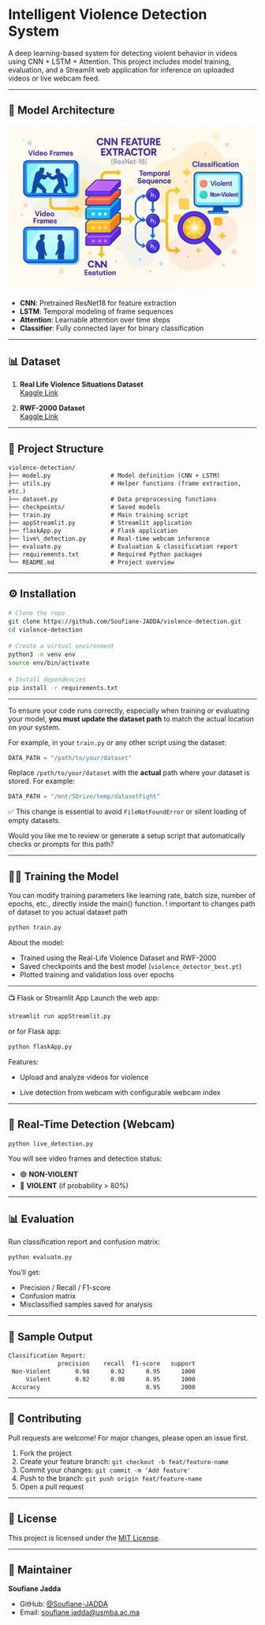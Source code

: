 # Intelligent Violence Detection System

A deep learning-based system for detecting violent behavior in videos using CNN + LSTM + Attention. This project includes model training, evaluation, and a Streamlit web application for inference on uploaded videos or live webcam feed.

---

## 🧠 Model Architecture
![Model Architecture](images/architecture2.png)

- **CNN**: Pretrained ResNet18 for feature extraction
- **LSTM**: Temporal modeling of frame sequences
- **Attention**: Learnable attention over time steps
- **Classifier**: Fully connected layer for binary classification

---

## 📊 Dataset

1. **Real Life Violence Situations Dataset**  
   [Kaggle Link](https://www.kaggle.com/datasets/mohamedmustafa/real-life-violence-situations-dataset)

2. **RWF-2000 Dataset**  
   [Kaggle Link](https://www.kaggle.com/datasets/vulamnguyen/rwf2000)

---

## 📁 Project Structure

```
violence-detection/
├── model.py                 # Model definition (CNN + LSTM)
├── utils.py                 # Helper functions (frame extraction, etc.)
├── dataset.py               # Data preprocessing functions 
├── checkpoints/             # Saved models
├── train.py                 # Main training script
├── appStreamlit.py          # Streamlit application
├── flaskApp.py              # Flask application
├── live\_detection.py       # Real-time webcam inference
├── evaluate.py              # Evaluation & classification report
├── requirements.txt         # Required Python packages
└── README.md                # Project overview

````

---

## ⚙️ Installation

```bash
# Clone the repo
git clone https://github.com/Soufiane-JADDA/violence-detection.git
cd violence-detection

# Create a virtual environment
python3 -m venv env
source env/bin/activate

# Install dependencies
pip install -r requirements.txt
````
---
To ensure your code runs correctly, especially when training or evaluating your model, **you must update the dataset path** to match the actual location on your system.

For example, in your `train.py` or any other script using the dataset:

```python
DATA_PATH = "/path/to/your/dataset"
```

Replace `/path/to/your/dataset` with the **actual** path where your dataset is stored. For example:

```python
DATA_PATH = "/mnt/SDrive/temp/datasetFight"
```

✅ This change is essential to avoid `FileNotFoundError` or silent loading of empty datasets.

Would you like me to review or generate a setup script that automatically checks or prompts for this path?


---

## 🏋️‍♂️ Training the Model
You can modify training parameters like learning rate, batch size, number of epochs, etc., directly inside the main() function.
! important to changes path of dataset to you actual dataset path
```bash
python train.py
```

About the model:

* Trained using the Real-Life Violence Dataset and RWF-2000
* Saved checkpoints and the best model (`violence_detector_best.pt`)
* Plotted training and validation loss over epochs

---
📺 Flask or Streamlit App 
Launch the web app:

```bash
streamlit run appStreamlit.py
```
or for Flask app:
```bash
python flaskApp.py
```
Features:

- Upload and analyze videos for violence

- Live detection from webcam with configurable webcam index

---
## 🎥 Real-Time Detection (Webcam)

```bash
python live_detection.py
```

You will see video frames and detection status:

* 🟢 **NON-VIOLENT**
* 🚨 **VIOLENT** (if probability > 80%)

---

## 📊 Evaluation

Run classification report and confusion matrix:

```bash
python evaluate.py
```

You’ll get:

* Precision / Recall / F1-score
* Confusion matrix
* Misclassified samples saved for analysis

---

## 🧪 Sample Output

```
Classification Report:
              precision    recall  f1-score   support
 Non-Violent       0.98      0.92      0.95      1000
     Violent       0.92      0.98      0.95      1000
 Accuracy                              0.95      2000
```

---

## 🤝 Contributing

Pull requests are welcome! For major changes, please open an issue first.

1. Fork the project
2. Create your feature branch: `git checkout -b feat/feature-name`
3. Commit your changes: `git commit -m 'Add feature'`
4. Push to the branch: `git push origin feat/feature-name`
5. Open a pull request

---

## 📜 License

This project is licensed under the [MIT License](LICENSE).

---

## 🙋‍ Maintainer

**Soufiane Jadda**

* GitHub: [@Soufiane-JADDA](https://github.com/Soufiane-JADDA)
* Email: [soufiane.jadda@usmba.ac.ma](mailto:soufiane.jadda@usmba.ac.ma)
